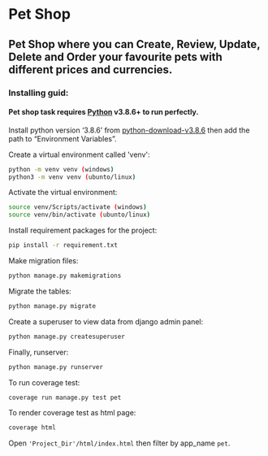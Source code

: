 # Pet Shop
## Pet Shop where you can Create, Review, Update, Delete and Order your favourite pets with different prices and currencies.

### Installing guid:

#### Pet shop task requires [Python](https://www.python.org/) v3.8.6+ to run perfectly.
Install python version ‘3.8.6’ from [python-download-v3.8.6](https://www.python.org/downloads/release/python-386/) then add the path to “Environment Variables”.

Create a virtual environment called 'venv':

```sh
python -m venv venv (windows)
python3 -m venv venv (ubunto/linux)
```

Activate the virtual environment:

```sh
source venv/Scripts/activate (windows)
source venv/bin/activate (ubunto/linux)
```
Install requirement packages for the project:

```sh
pip install -r requirement.txt
```
Make migration files:

```sh
python manage.py makemigrations
```

Migrate the tables:

```sh
python manage.py migrate
```
Create a superuser to view data from django admin panel:

```sh
python manage.py createsuperuser
```
Finally, runserver:

```sh
python manage.py runserver
```
To run coverage test:

```sh
coverage run manage.py test pet
```
To render coverage test as html page:

```sh
coverage html
```
Open `'Project_Dir'/html/index.html` then filter by app_name `pet`.